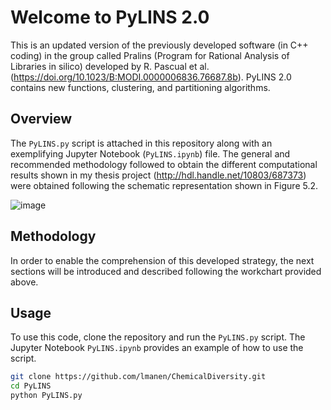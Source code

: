 # Welcome to PyLINS 2.0

This is an updated version of the previously developed software (in C++ coding) in the group called Pralins (Program for Rational Analysis of Libraries in silico) developed by R. Pascual et al. (https://doi.org/10.1023/B:MODI.0000006836.76687.8b). PyLINS 2.0 contains new functions, clustering, and partitioning algorithms.

## Overview

The `PyLINS.py` script is attached in this repository along with an exemplifying Jupyter Notebook (`PyLINS.ipynb`) file. The general and recommended methodology followed to obtain the different computational results shown in my thesis project (http://hdl.handle.net/10803/687373) were obtained following the schematic representation shown in Figure 5.2.

![image](https://github.com/user-attachments/assets/39955445-c7b0-449a-b2d9-c08e12f9b023)

## Methodology

In order to enable the comprehension of this developed strategy, the next sections will be introduced and described following the workchart provided above.

## Usage

To use this code, clone the repository and run the `PyLINS.py` script. The Jupyter Notebook `PyLINS.ipynb` provides an example of how to use the script.

```bash
git clone https://github.com/lmanen/ChemicalDiversity.git
cd PyLINS
python PyLINS.py

